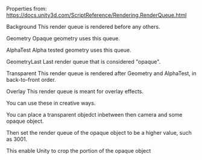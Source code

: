 

Properties
from: https://docs.unity3d.com/ScriptReference/Rendering.RenderQueue.html

Background	This render queue is rendered before any others.

Geometry	Opaque geometry uses this queue.

AlphaTest	Alpha tested geometry uses this queue.

GeometryLast	Last render queue that is considered "opaque".

Transparent	This render queue is rendered after Geometry and AlphaTest, in 
back-to-front order.

Overlay	This render queue is meant for overlay effects.



You can use these in creative ways.

You can place a transparent objedct inbetween then camera and some opaque object.

Then set the render queue of the opaque object to be a higher value, such as 3001. 

This enable Unity to crop the portion of the opaque object 


